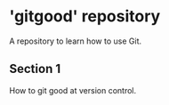 # 'gitgood' repository
A repository to learn how to use Git.

## Section 1
How to git good at version control.